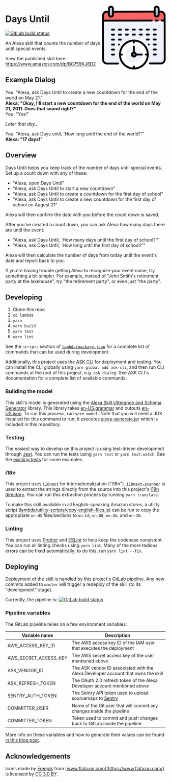 <img align="right"
src="https://raw.githubusercontent.com/nfriend/days-until/master/skill-package/assets/en-US_largeIcon.png"
width="200" />

# Days Until

<a href="https://gitlab.com/nfriend/days-until/-/pipelines/latest"
target="_blank"><img
src="https://gitlab.com/nfriend/days-until/badges/master/pipeline.svg"
alt="GitLab build status"></a>

An Alexa skill that counts the number of days until special events.

View the published skill here: https://www.amazon.com/dp/B0759KJ8D2

## Example Dialog

You: "Alexa, ask Days Until to create a new countdown for the end of the world
on May 21."<br /> **Alexa: "Okay, I'll start a new countdown for the end of the
world on May 21, 2011. Does that sound right?"**<br /> You: "Yes!"

_Later that day..._

You: "Alexa, ask Days until, 'How long until the end of the world?'"<br />
**Alexa: "17 days!"**

## Overview

Days Until helps you keep track of the number of days until special events. Set
up a count down with any of these:

- "Alexa, open Days Until"
- "Alexa, ask Days Until to start a new countdown"
- "Alexa, ask Days Until to create a countdown for the first day of school"
- "Alexa, ask Days Until to create a new countdown for the first day of school
  on August 21"

Alexa will then confirm the date with you before the count down is saved.

After you've created a count down, you can ask Alexa how many days there are
until the event:

- "Alexa, ask Days Until, 'How many days until the first day of school?'"
- "Alexa, ask Days Until, 'How long until the first day of school?'"

Alexa will then calculate the number of days from today until the event's date
and report back to you.

If you're having trouble getting Alexa to recognize your event name, try
something a bit simpler. For example, instead of "John Smith's retirement party
at the lakehouse", try "the retirement party", or even just "the party".

## Developing

1. Clone this repo
1. `cd lambda`
1. `yarn`
1. `yarn build`
1. `yarn test`
1. `yarn lint`

See the `scripts` section of [`lambda/package.json`](lambda/package.json) for a
complete list of commands that can be used during development.

Additionally, this project uses the [ASK
CLI](https://developer.amazon.com/en-US/docs/alexa/smapi/ask-cli-intro.html) for
deployment and testing. You can install the CLI globally using `yarn global add ask-cli`, and then run CLI commands at the root of this project, e.g. `ask dialog`. See ASK CLI's documentation for a complete list of available commands.

### Building the model

This skill's model is generated using the [Alexa Skill Utterance and Schema
Generator](https://github.com/KayLerch/alexa-utterance-generator) library. This
library takes
[en-US.grammar](skill-package/interactionModels/custom/en-US.grammar) and
outputs [en-US.json](skill-package/interactionModels/custom/en-US.json). To run
this process, run `yarn model`. Note that you will need a JDK installed for this
command to run; it executes
[alexa-generate.jar](skill-package/interactionModels/custom/alexa-generate.jar)
which is included in this repository.

### Testing

The easiest way to develop on this project is using test-driven development
through [Jest](https://jestjs.io/). You can run the tests using `yarn test` or
`yarn test:watch`. See the [existing
tests](https://gitlab.com/nfriend/days-until/-/tree/master/lambda/tests) for
some examples.

### i18n

This project uses [`i18next`](https://www.i18next.com/) for internationalization
("i18n"). [`i18next-scanner`](https://github.com/i18next/i18next-scanner) is
used to extract the strings directly from the source into this project's [i18n
directory](./Lab_Assistant/lambda/custom/i18n). You can run this extraction
process by running `yarn translate`.

To make this skill available in all English-speaking Amazon stores, a utility
script
([lambda/utility-scripts/copy-english-files.js](lambda/utility-scripts/copy-english-files.js))
can be run to copy the appropriate `en-US` files/sections to `en-CA`, `en-GB`,
`en-AU`, and `en-IN`.

### Linting

This project uses [Prettier](https://prettier.io/) and
[ESLint](https://eslint.org/) to help keep the codebase consistent. You can run
all linting checks using `yarn lint`. Many of the more tedious errors can be
fixed automatically; to do this, run `yarn lint --fix`.

## Deploying

Deployment of the skill is handled by this project's [GitLab
pipeline](.gitlab-ci.yml). Any new commits added to `master` will trigger a
redeploy of the skill (to its "development" stage).

Currently, the pipeline is: <a
href="https://gitlab.com/nfriend/days-until/-/pipelines/latest"
target="_blank"><img
src="https://gitlab.com/nfriend/days-until/badges/master/pipeline.svg"
alt="GitLab build status"></a>

### Pipeline variables

The GitLab pipeline relies on a few environment variables:

| Variable name         | Description                                                                       |
| --------------------- | --------------------------------------------------------------------------------- |
| AWS_ACCESS_KEY_ID     | The AWS access key ID of the IAM user that executes the deployment                |
| AWS_SECRET_ACCESS_KEY | The AWS secret access key of the user mentioned above                             |
| ASK_VENDOR_ID         | The ASK vendor ID associated with the Alexa Developer account that owns the skill |
| ASK_REFRESH_TOKEN     | The OAuth 2.0 refresh token of the Alexa Developer account mentioned above        |
| SENTRY_AUTH_TOKEN     | The Sentry API token used to upload sourcemaps to [Sentry](https://sentry.io/)    |
| COMMITTER_USER        | Name of the Git user that will commit any changes inside the pipeline             |
| COMMITTER_TOKEN       | Token used to commit and push changes back to GitLab inside the pipeline          |

More info on these variables and how to generate their values can be found [in
this blog
post](https://developer.amazon.com/en-US/blogs/alexa/alexa-skills-kit/2020/06/using-the-ask-cli-v2-0-to-continuously-deploy-your-skill).

## Acknowledgements

Icons made by [Freepik](http://www.freepik.com) from
[www.flaticon.com](https://www.flaticon.com/) is licensed by [CC 3.0
BY](http://creativecommons.org/licenses/by/3.0/).
